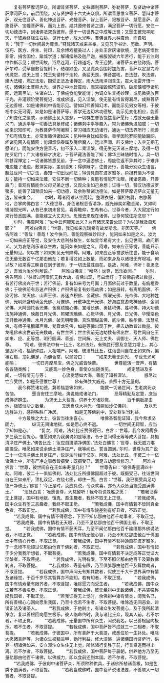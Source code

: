 <!-- { "loadSidebar": true } -->
　　复有菩萨摩诃萨众，所谓普贤菩萨、文殊师利菩萨、弥勒菩萨，及贤劫中诸菩萨摩诃萨众，前后围绕。又与贤护等十六丈夫众俱，所谓善思惟义菩萨、慧辩才菩萨、观无住菩萨、善化神通菩萨、光幢菩萨、智上菩萨、寂根菩萨、慧愿菩萨、香象菩萨、宝幢菩萨等，而为上首。咸共遵修普贤之道，满足菩萨一切行愿，安住一切功德法中，到诸佛法究竟彼岸。愿于一切世界之中成等正觉；又愿生彼兜率陀天，于彼寿终降生右胁，见行七步，放大光明，普佛世界六种震动，而自唱言：“我于一切世间最为尊贵。”释梵诸天咸来亲奉。又见习学书计、历数、声明、伎巧、医方、养生、符印，及余博戏擅美过人；身处王宫厌诸欲境，见老病死悟世非常，捐舍国位，踰城学道；解诸缨络及迦尸迦，被服袈裟六年苦行，能于五浊刹中作斯示见；顺世间故，浴尼连河，行趣道场，龙王迎赞，诸菩萨众右绕称扬。菩萨尔时，受草自敷菩提树下，结跏趺坐，又见魔众合围将加危害，菩萨以定慧力降伏魔怨，成无上觉；梵王劝请转于法轮，勇猛无畏，佛音震吼，击法鼓，吹法螺，建大法幢，燃正法炬，摄受正法及诸禅定，雨大法雨泽润含生，震大法雷开悟一切，诸佛刹土普照大光，世界之中地皆震动，魔宫摧毁惊怖波旬，破烦恼城堕诸见网，远离黑法，生诸白法，于佛施食能受能消；为调众生宣扬妙理，或见微笑放百千光，升灌顶阶受菩提记，或成佛道，见入涅槃，使无量有情皆得漏尽，成熟菩萨无边善根，如是诸佛刹中皆能示见。譬如幻师善知幻术，而能示见男女等相，于彼相中实无可得。如是如是诸菩萨等，善学无边幻术功德故，能示见变化相应，能善了知变化之道故，示诸佛土见大慈悲，一切群生普皆饶益菩萨愿行；成就无疆无量义门，通达平等一切善法具足修成；诸佛刹中平等趣入，常为诸佛劝进加威；一切如来识知印可，为教菩萨作阿阇梨；常习相应无边诸行，通达一切法界所行；能善了知有情及土，亦常发趣供诸如来；见种种身犹如影像，善学因陀罗网能破魔网，坏诸见网入有情网；能超烦恼眷属及魔侣魔人，远出声闻、辟支佛地；入空无相无愿法门，而能安住方便善巧，初不乐入二乘涅槃，得无生无灭诸三摩地，及得一切陀罗尼门；广大诸根辩才决定，于菩萨藏法善能了知；佛华三昧随时悟入，具一切种甚深禅定；一切诸佛皆悉见前，于一念中遍游佛土，周旋往返不异其时；于难非难边能了诸边，敷演实际，差别善知；得佛辩才，住普贤行，善能分别众生语言，超过世间一切之法，善知一切出世间法；得资具自在波罗蜜多，荷担有情为不请友；能持一切如来法藏，安住不断一切佛种；哀愍有情能开法眼，闭诸恶趣，开善趣门；普观有情能作父母兄弟之想，又观众生如己身想；证得一切，赞叹功德波罗蜜多，能善了知赞叹如来一切功德，及余称赞诸功德法。如是菩萨摩诃萨众无量无边，皆来集会。
　　尔时，尊者阿难从坐而起，整理衣服，偏袒右肩，右膝著地，合掌向佛白言：“大德世尊，身色诸根悉皆清净，威光赫奕如融金聚，又如明镜凝照光晖，从昔已来初未曾见，喜得瞻仰，生希有心。世尊今者，入大寂定行如来行皆悉圆满，善能建立大丈夫行。思惟去来现在诸佛，世尊何故住斯念耶？”
　　尔时，佛告阿难：“汝今云何能知此义？为有诸天来告汝耶？为以见我及自知耶？”
　　阿难白佛言：“世尊，我见如来光瑞希有故发斯念，非因天等。”
　　佛告阿难：“善哉！善哉！汝今快问，善能观察微妙辩才，能问如来如是之义。汝为一切如来应正等觉，及安住大悲利益群生，如优昙华希有大士，出见世间，故问斯义。又为哀愍利乐诸众生故，能问如来如是之义。阿难，如来应正等觉，善能开示无量知见。何以故？如来知见无有障碍。阿难，如来应正等觉欲乐住世，能于食顷住无量无数百千亿那由他劫；若复增过如上数量，而如来身及以诸根无有增减。何以故？如来得三昧自在到于彼岸，于一切法最胜自在。是故，阿难，谛听！善思念之，吾当为汝分别解说。”
　　阿难白佛言：“唯然！世尊，愿乐欲闻。”
　　尔时，佛告阿难：“往昔过阿僧祇无数大劫，有佛出现，号曰燃灯；于彼佛前极过数量，有苦行佛出兴于世；苦行佛前，复有如来号为月面；月面佛前过于数量，有旃檀香佛；于彼佛前有苏迷卢积佛；卢积佛前复有妙高劫佛；如是展转，有离垢面佛、不染污佛、龙天佛、山声王佛、苏迷卢积佛、金藏佛、照曜光佛、光帝佛、大地种姓佛、光明炽盛琉璃金光佛、月像佛、开敷华庄严光佛、妙海胜觉游戏神通佛、金刚光佛、大阿伽陀香光佛、舍离烦恼心佛、宝增长佛、勇猛积佛、胜积佛、持大功德法施神通佛、映蔽日月光佛、照曜琉璃佛、心觉华佛、月光佛、日光佛、华璎珞色王开敷神通佛、水月光佛、破无明暗佛、真珠珊瑚盖佛、底沙佛、胜华佛、法慧吼佛，有师子吼鹅雁声佛、梵音龙吼佛，如是等佛出现于世，相去劫数皆过数量。彼龙吼佛未出世前无央数劫，有世主佛；世主佛前无边劫数有佛出世，号世间自在王如来、应、正等觉、明行圆满、善逝、世间解、无上丈夫、调御士、天人师、佛世尊。
　　“阿难，彼佛法中有一比丘，名曰法处，有殊胜行愿及念慧力增上，其心坚固不动，福智殊胜，人相端严。阿难，彼法处比丘，往诣世间自在王如来所，偏袒右肩，顶礼佛足，向佛合掌，以颂赞曰：
　　“‘如来无量无边光，
举世无光可能喻；
　　　一切日月摩尼宝，佛之光威皆映蔽。
　　　世尊能演一音声，有情各各随类解；
　　　又能现一妙色身，普使众生随类见。
　　　戒定慧进及多闻，一切有情无与等；
　　　心流觉慧如大海，善能了知甚深法。
　　　惑尽过亡应受供，如是圣德惟世尊！
　　　佛有殊胜大威光，普照十方无量刹。
　　　我今称赞诸功德，冀希福慧等如来，
　　　能救一切诸世间，生老病死众苦恼。
　　　愿当安住三摩地，演说施戒诸法门，
　　　忍辱精勤及定慧，庶当成佛济群生。
　　　为求无上大菩提，供养十方诸妙觉，
　　　百千俱胝那由他，极彼恒沙之数量。
　　　又愿当获大神光，倍照恒沙亿佛刹，
　　　及以无边胜进力，感得殊胜广净居。
　　　如是无等佛刹中，安处群生当利益，
　　　十方最胜之大士，彼皆当往生喜心。
　　　唯佛圣智能证知，我今希求坚固力，
　　　纵沉无间诸地狱，如是愿心终不退。
　　　一切世间无碍智，应当了知如是心。’
　　“复次，阿难，法处比丘赞佛德已，白言：‘世尊，我今发阿耨多罗三藐三菩提心。惟愿如来为我演说如是等法，令于世间得无等等成大菩提，具摄清净庄严佛土。’佛告比丘：‘汝应自摄清净佛国。’法处白佛言：‘世尊，我无威力堪能摄受。唯愿如来说余佛土清净庄严，我等闻已，誓当圆满。’尔时，世尊为其广说二十一亿清净佛土具足庄严，说是法时经于亿岁。阿难，法处比丘，于彼二十一亿诸佛土中，所有严净之事悉皆摄受；既摄受已，满足五劫思惟修习。”
　　阿难白佛言：“世尊，彼世间自在王如来寿量几何？”
　　世尊告曰：“彼佛寿量满四十劫。阿难，彼二十一俱胝佛刹，法处比丘所摄佛国超过于彼。既摄受已，往诣世间自在王如来所，顶礼双足，右绕七匝，却住一面，白言：‘世尊，我已摄受具足功德严净佛土。’佛言：‘今正是时，汝应具说，令众欢喜，亦令大众皆当摄受圆满佛土。’
　　“法处白言：‘唯愿世尊，大慈留听！我今将说殊胜之愿：
　　“‘若我证得无上菩提，国中有地狱、饿鬼、畜生趣者，我终不取无上正觉。
　　“‘若我成佛，国中众生有堕三恶趣者，我终不取正觉。
　　“‘若我成佛，国中有情若不皆同真金色者，不取正觉。
　　“‘若我成佛，国中有情形貌差别有好丑者，不取正觉。
　　“‘若我成佛，国中有情不得宿念，下至不知亿那由他百千劫事者，不取正觉。
　　“‘若我成佛，国中有情若无天眼，乃至不见亿那由他百千佛国土者，不取正觉。
　　“‘若我成佛，国中有情不获天耳，乃至不闻亿那由他百千踰缮那外佛说法者，不取正觉。
　　“‘若我成佛，国中有情无他心智，乃至不知亿那由他百千佛国土中有情心行者，不取正觉。
　　“‘若我成佛，国中有情不获神通自在波罗蜜多，于一念顷不能超过亿那由他百千佛刹者，不取正觉。
　　“‘若我成佛，国中有情起于少分我我所想者，不取菩提。
　　“‘若我成佛，国中有情若不决定成等正觉证大涅槃者，不取菩提。
　　“‘若我成佛，光明有限，下至不照亿那由他百千及算数佛刹者，不取菩提。
　　“‘若我成佛，寿量有限，乃至俱胝那由他百千及算数劫者，不取菩提。
　　“‘若我成佛，国中声闻无有知其数者，假使三千大千世界满中有情及诸缘觉，于百千岁尽其智算亦不能知。若有知者，不取正觉。
　　“‘若我成佛，国中有情寿量有限齐者，不取菩提，唯除愿力而受生者，
　　“‘若我成佛，国中众生若有不善名者，不取正觉。
　　“‘若我成佛，彼无量刹中无数诸佛，不共咨嗟称叹我国者，不取正觉。
　　“‘若我证得无上觉时，余佛刹中诸有情类，闻我名已，所有善根心心回向愿生我国，乃至十念若不生者，不取菩提。唯除造无间恶业、诽谤正法及诸圣人。
　　“‘若我成佛，于他刹土，有诸众生发菩提心，及于我所起清净念，复以善根回向愿生极乐。彼人临命终时，我与诸比丘众，现其人前。若不尔者，不取正觉。
　　“‘若我成佛，无量国中所有众生，闻说我名，以己善根回向极乐。若不生者，不取菩提。
　　“‘若我成佛，国中菩萨皆不成就三十二相者，不取菩提。
　　“‘若我成佛，于彼国中，所有菩萨于大菩提，咸悉位阶一生补处。唯除大愿诸菩萨等，为诸众生被精进甲，勤行利益，修大涅槃，遍诸佛国行菩萨行，供养一切诸佛如来，安立洹沙众生住无上觉，所修诸行复胜于前，行普贤道而得出离。若不尔者，不取菩提。
　　“‘若我成佛，国中菩萨每于晨朝，供养他方乃至无量亿那由他百千诸佛，以佛威力，即以食前还到本国。若不尔者，不取菩提。
　　“‘若我成佛，于彼刹中诸菩萨众，所须种种供具，于诸佛所植诸善根，如是色类不圆满者，不取菩提。
　　“‘若我当成佛时，国中菩萨说诸法要，不善顺入一切智者，不取菩提。
